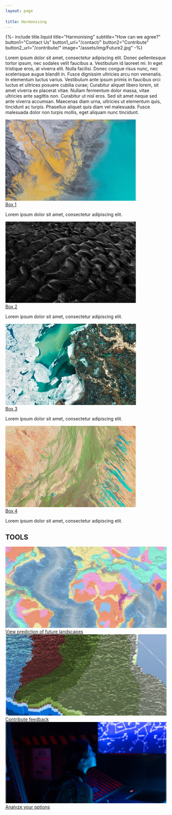 ```yaml
---
layout: page

title: Harmonising
---
```


{%-
        include title.liquid
        title="Harmonising"
        subtitle="How can we agree?"
        button1="Contact Us" button1_url="/contact/"
        button2="Contribute" button2_url="/contribute/"
        image="/assets/img/Future2.jpg"
-%}

<!-- future-landscapes-start -->
<div class="container mt-100 mb-100 future-landscapes-main">
    <div class="mb-80">
        <p>Lorem ipsum dolor sit amet, consectetur adipiscing elit. Donec pellentesque tortor ipsum, nec sodales velit faucibus a. Vestibulum id laoreet mi. In eget tristique eros, at viverra elit. Nulla facilisi. Donec congue risus nunc, nec scelerisque augue blandit in. Fusce dignissim ultricies arcu non venenatis. In elementum luctus varius. Vestibulum ante ipsum primis in faucibus orci luctus et ultrices posuere cubilia curae; Curabitur aliquet libero lorem, sit amet viverra ex placerat vitae. Nullam fermentum dolor massa, vitae ultricies ante sagittis non. Curabitur ut nisl eros. Sed sit amet neque sed ante viverra accumsan. Maecenas diam urna, ultricies ut elementum quis, tincidunt ac turpis. Phasellus aliquet quis diam vel malesuada. Fusce malesuada dolor non turpis mollis, eget aliquam nunc tincidunt.</p>
    </div>
    <div class="row">
        <div class="col-12 col-sm-6 col-md-3">
            <a href="#"><img src="/assets/img/Future1.jpg" alt="img"></a>
            <div class="future-dsc">
                <a href="#">
                    <div class="future-dsc-title">Box 1</div>
                </a>
                <p>Lorem ipsum dolor sit amet, consectetur adipiscing elit.</p>
            </div>
        </div>
        <div class="col-12 col-sm-6 col-md-3">
            <a href="#"><img src="/assets/img/Future2.jpg" alt="img"></a>
            <div class="future-dsc">
                <a href="#">
                    <div class="future-dsc-title">Box 2</div>
                </a>
                <p>Lorem ipsum dolor sit amet, consectetur adipiscing elit.</p>
            </div>
        </div>
        <div class="col-12 col-sm-6 col-md-3">
            <a href="#"><img src="/assets/img/Future3.jpg" alt="img"></a>
            <div class="future-dsc">
                <a href="#">
                    <div class="future-dsc-title">Box 3</div>
                </a>
                <p>Lorem ipsum dolor sit amet, consectetur adipiscing elit.</p>
            </div>
        </div>
        <div class="col-12 col-sm-6 col-md-3">
            <a href="#"><img src="/assets/img/Future4.jpg" alt="img"></a>
            <div class="future-dsc">
                <a href="#">
                    <div class="future-dsc-title">Box 4</div>
                </a>
                <p>Lorem ipsum dolor sit amet, consectetur adipiscing elit.</p>
            </div>
        </div>
    </div>
</div>
<!-- future-landscapes-end -->

<!-- TOOLS landscapes-start -->
<div class="container mt-100 mb-100 tools-main">
    <h2 class="common-title">TOOLS</h2>
    <div class="row">
        <div class="col-12 col-sm-6 col-md-4">
            <a href="#"><img src="/assets/img/tools1.jpg" alt="View prediction of future landscapes" style="width:100%;height:253px;object-fit:cover;"></a>
            <div class="future-dsc">
                <a href="#">
                    <div class="future-dsc-title" style="text-transform: none;">View prediction of future landscapes</div>
                </a>
            </div>
        </div>
        <div class="col-12 col-sm-6 col-md-4">
            <a href="#"><img src="/assets/img/tools2.jpg" alt="Contribute feedback" style="width:100%;height:253px;object-fit:cover;"></a>
            <div class="future-dsc">
                <a href="#">
                    <div class="future-dsc-title" style="text-transform: none;">Contribute feedback</div>
                </a>
            </div>
        </div>
        <div class="col-12 col-sm-6 col-md-4">
            <a href="#"><img src="/assets/img/tools3.jpg" alt="Analyze your options" style="width:100%;height:253px;object-fit:cover;"></a>
            <div class="future-dsc">
                <a href="#">
                    <div class="future-dsc-title" style="text-transform: none;">Analyze your options</div>
                </a>
            </div>
        </div>
    </div>
</div>
<!-- TOOLS landscapes-end -->
